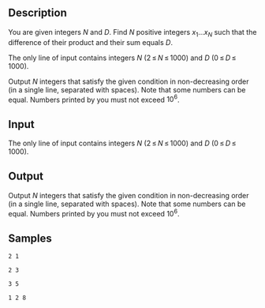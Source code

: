 ## Description

<div><p>You are given integers <span class="tex-span"><i>N</i></span> and <span class="tex-span"><i>D</i></span>. Find <span class="tex-span"><i>N</i></span> positive integers <span class="tex-span"><i>x</i><sub class="lower-index">1</sub>...<i>x</i><sub class="lower-index"><i>N</i></sub></span> such that the difference of their product and their sum equals <span class="tex-span"><i>D</i></span>.</p></div><div class="input-specification"><p>The only line of input contains integers <span class="tex-span"><i>N</i></span> (<span class="tex-span">2 ≤ <i>N</i> ≤ 1000</span>) and <span class="tex-span"><i>D</i></span> (<span class="tex-span">0 ≤ <i>D</i> ≤ 1000</span>).</p></div><div class="output-specification"><p>Output <span class="tex-span"><i>N</i></span> integers that satisfy the given condition in non-decreasing order (in a single line, separated with spaces). Note that some numbers can be equal. Numbers printed by you must not exceed <span class="tex-span">10<sup class="upper-index">6</sup></span>.</p></div>


## Input

<p>The only line of input contains integers <span class="tex-span"><i>N</i></span> (<span class="tex-span">2 ≤ <i>N</i> ≤ 1000</span>) and <span class="tex-span"><i>D</i></span> (<span class="tex-span">0 ≤ <i>D</i> ≤ 1000</span>).</p>


## Output

<p>Output <span class="tex-span"><i>N</i></span> integers that satisfy the given condition in non-decreasing order (in a single line, separated with spaces). Note that some numbers can be equal. Numbers printed by you must not exceed <span class="tex-span">10<sup class="upper-index">6</sup></span>.</p>


## Samples

```input1
2 1

```

```output1
2 3

```






```input2
3 5

```

```output2
1 2 8

```



